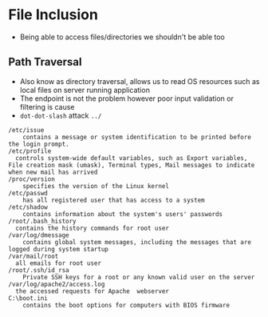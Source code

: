 # File Inclusion
* Being able to access files/directories we shouldn't be able too

## Path Traversal
* Also know as directory traversal, allows us to read OS resources such as local files on server running application
* The endpoint is not the problem however poor input validation or filtering is cause
* `dot-dot-slash` attack `../`
```
/etc/issue
	contains a message or system identification to be printed before the login prompt.
/etc/profile
  controls system-wide default variables, such as Export variables, File creation mask (umask), Terminal types, Mail messages to indicate when new mail has arrived
/proc/version
	specifies the version of the Linux kernel
/etc/passwd
	has all registered user that has access to a system
/etc/shadow
	contains information about the system's users' passwords
/root/.bash_history
  contains the history commands for root user
/var/log/dmessage
	contains global system messages, including the messages that are logged during system startup
/var/mail/root
  all emails for root user
/root/.ssh/id_rsa
	Private SSH keys for a root or any known valid user on the server
/var/log/apache2/access.log
  the accessed requests for Apache  webserver
C:\boot.ini
	contains the boot options for computers with BIOS firmware
```
